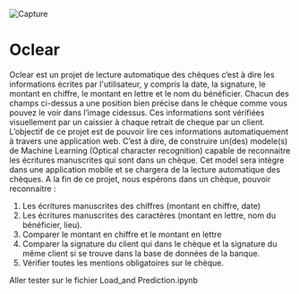 ![Capture](https://user-images.githubusercontent.com/88719925/148106824-148d1bf1-937c-4171-84d7-4aad7102f5a5.PNG)
# Oclear
Oclear est un projet de lecture automatique des chèques
c’est à dire les informations écrites par l'utilisateur, y compris
la date, la signature, le montant en chiffre, le montant en
lettre et le nom du bénéficier.
Chacun des champs ci-dessus a une position bien précise
dans le chèque comme vous pouvez le voir dans l’image cidessus.
Ces informations sont vérifiées visuellement par un caissier à
chaque retrait de cheque par un client. L’objectif de ce projet
est de pouvoir lire ces informations automatiquement à
travers une application web.
C’est à dire, de construire un(des) modele(s) de Machine
Learning (Optical character recognition) capable de
reconnaitre les écritures manuscrites qui sont dans un
chèque. Cet model sera intègre dans une application mobile
et se chargera de la lecture automatique des chèques.
A la fin de ce projet, nous espérons dans un chèque, pouvoir
reconnaitre :

1. Les écritures manuscrites des chiffres (montant en
chiffre, date)
2. Les écritures manuscrites des caractères (montant en
lettre, nom du bénéficier, lieu).
3. Comparer le montant en chiffre et le montant en lettre
4. Comparer la signature du client qui dans le chèque et la
signature du même client si se trouve dans la base de
données de la banque.
5. Vérifier toutes les mentions obligatoires sur le chèque.


Aller tester sur le fichier Load_and Prediction.ipynb
